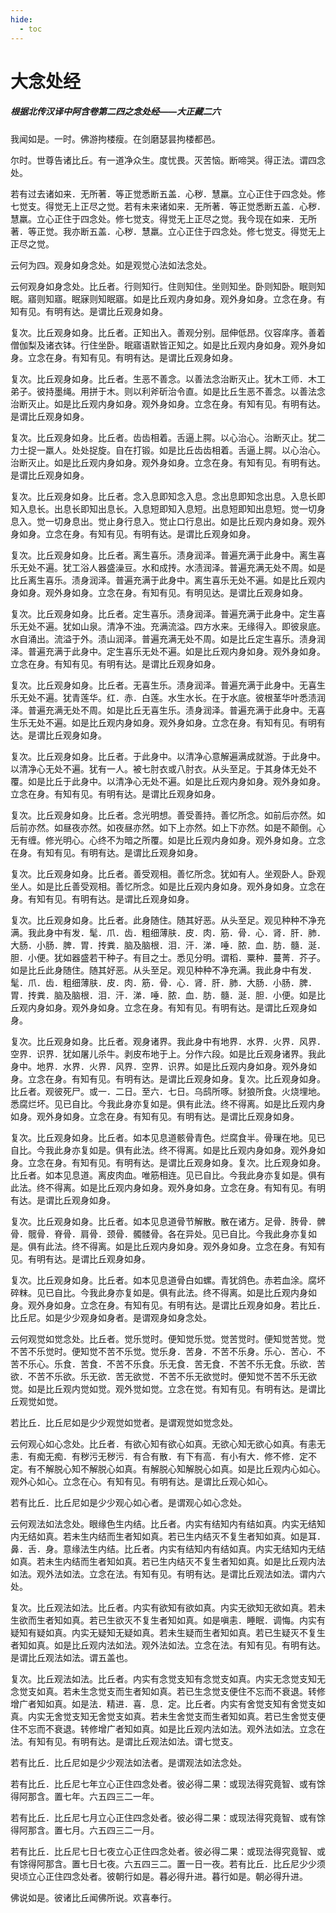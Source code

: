 ```yaml
---
hide:
  - toc
---
```


# **大念处经**

##### 根据北传汉译中阿含卷第二四之念处经——大正藏二六

我闻如是。一时。佛游拘楼瘦。在剑磨瑟昙拘楼都邑。

尔时。世尊告诸比丘。有一道净众生。度忧畏。灭苦恼。断啼哭。得正法。谓四念处。

若有过去诸如来．无所著．等正觉悉断五盖．心秽．慧羸。立心正住于四念处。修七觉支。得觉无上正尽之觉。若有未来诸如来．无所著．等正觉悉断五盖．心秽．慧羸。立心正住于四念处。修七觉支。得觉无上正尽之觉。我今现在如来．无所著．等正觉。我亦断五盖．心秽．慧羸。立心正住于四念处。修七觉支。得觉无上正尽之觉。

云何为四。观身如身念处。如是观觉心法如法念处。

云何观身如身念处。比丘者。行则知行。住则知住。坐则知坐。卧则知卧。眠则知眠。寤则知寤。眠寐则知眠寤。如是比丘观内身如身。观外身如身。立念在身。有知有见。有明有达。是谓比丘观身如身。

复次。比丘观身如身。比丘者。正知出入。善观分别。屈伸低昂。仪容庠序。善着僧伽梨及诸衣钵。行住坐卧。眠寤语默皆正知之。如是比丘观内身如身。观外身如身。立念在身。有知有见。有明有达。是谓比丘观身如身。

复次。比丘观身如身。比丘者。生恶不善念。以善法念治断灭止。犹木工师．木工弟子。彼持墨绳。用拼于木。则以利斧斫治令直。如是比丘生恶不善念。以善法念治断灭止。如是比丘观内身如身。观外身如身。立念在身。有知有见。有明有达。是谓比丘观身如身。

复次。比丘观身如身。比丘者。齿齿相着。舌逼上腭。以心治心。治断灭止。犹二力士捉一羸人。处处捉旋。自在打锻。如是比丘齿齿相着。舌逼上腭。以心治心。治断灭止。如是比丘观内身如身。观外身如身。立念在身。有知有见。有明有达。是谓比丘观身如身。

复次。比丘观身如身。比丘者。念入息即知念入息。念出息即知念出息。入息长即知入息长。出息长即知出息长。入息短即知入息短。出息短即知出息短。觉一切身息入。觉一切身息出。觉止身行息入。觉止口行息出。如是比丘观内身如身。观外身如身。立念在身。有知有见。有明有达。是谓比丘观身如身。

复次。比丘观身如身。比丘者。离生喜乐。渍身润泽。普遍充满于此身中。离生喜乐无处不遍。犹工浴人器盛澡豆。水和成抟。水渍润泽。普遍充满无处不周。如是比丘离生喜乐。渍身润泽。普遍充满于此身中。离生喜乐无处不遍。如是比丘观内身如身。观外身如身。立念在身。有知有见。有明见达。是谓比丘观身如身。

复次。比丘观身如身。比丘者。定生喜乐。渍身润泽。普遍充满于此身中。定生喜乐无处不遍。犹如山泉。清净不浊。充满流溢。四方水来。无缘得入。即彼泉底。水自涌出。流溢于外。渍山润泽。普遍充满无处不周。如是比丘定生喜乐。渍身润泽。普遍充满于此身中。定生喜乐无处不遍。如是比丘观内身如身。观外身如身。立念在身。有知有见。有明有达。是谓比丘观身如身。

复次。比丘观身如身。比丘者。无喜生乐。渍身润泽。普遍充满于此身中。无喜生乐无处不遍。犹青莲华。红．赤．白莲。水生水长。在于水底。彼根茎华叶悉渍润泽。普遍充满无处不周。如是比丘无喜生乐。渍身润泽。普遍充满于此身中。无喜生乐无处不遍。如是比丘观内身如身。观外身如身。立念在身。有知有见。有明有达。是谓比丘观身如身。

复次。比丘观身如身。比丘者。于此身中。以清净心意解遍满成就游。于此身中。以清净心无处不遍。犹有一人。被七肘衣或八肘衣。从头至足。于其身体无处不覆。如是比丘于此身中。以清净心无处不遍。如是比丘观内身如身。观外身如身。立念在身。有知有见。有明有达。是谓比丘观身如身。

复次。比丘观身如身。比丘者。念光明想。善受善持。善忆所念。如前后亦然。如后前亦然。如昼夜亦然。如夜昼亦然。如下上亦然。如上下亦然。如是不颠倒。心无有缠。修光明心。心终不为暗之所覆。如是比丘观内身如身。观外身如身。立念在身。有知有见。有明有达。是谓比丘观身如身。

复次。比丘观身如身。比丘者。善受观相。善忆所念。犹如有人。坐观卧人。卧观坐人。如是比丘善受观相。善忆所念。如是比丘观内身如身。观外身如身。立念在身。有知有见。有明有达。是谓比丘观身如身。

复次。比丘观身如身。比丘者。此身随住。随其好恶。从头至足。观见种种不净充满。我此身中有发．髦．爪．齿．粗细薄肤．皮．肉．筋．骨．心．肾．肝．肺．大肠．小肠．脾．胃．抟粪．脑及脑根．泪．汗．涕．唾．脓．血．肪．髓．涎．胆．小便。犹如器盛若干种子。有目之士。悉见分明。谓稻．粟种．蔓菁．芥子。如是比丘此身随住。随其好恶。从头至足。观见种种不净充满。我此身中有发．髦．爪．齿．粗细薄肤．皮．肉．筋．骨．心．肾．肝．肺．大肠．小肠．脾．胃．抟粪．脑及脑根．泪．汗．涕．唾．脓．血．肪．髓．涎．胆．小便。如是比丘观内身如身。观外身如身。立念在身。有知有见。有明有达。是谓比丘观身如身。

复次。比丘观身如身。比丘者。观身诸界。我此身中有地界．水界．火界．风界．空界．识界．犹如屠儿杀牛。剥皮布地于上。分作六段。如是比丘观身诸界。我此身中。地界．水界．火界．风界．空界．识界。如是比丘观内身如身。观外身如身。立念在身。有知有见。有明有达。是谓比丘观身如身。复次。比丘观身如身。比丘者。观彼死尸。或一．二日。至六．七日。乌鸱所啄。豺狼所食。火烧埋地。悉腐烂坏。见已自比。今我此身亦复如是。俱有此法。终不得离。如是比丘观内身如身。观外身如身。立念在身。有知有见。有明有达。是谓比丘观身如身。

复次。比丘观身如身。比丘者。如本见息道骸骨青色。烂腐食半。骨璅在地。见已自比。今我此身亦复如是。俱有此法。终不得离。如是比丘观内身如身。观外身如身。立念在身。有知有见。有明有达。是谓比丘观身如身。复次。比丘观身如身。比丘者。如本见息道。离皮肉血。唯筋相连。见已自比。今我此身亦复如是。俱有此法。终不得离。如是比丘观内身如身。观外身如身。立念在身。有知有见。有明有达。是谓比丘观身如身。

复次。比丘观身如身。比丘者。如本见息道骨节解散。散在诸方。足骨．䏝骨．髀骨．髋骨．脊骨．肩骨．颈骨．髑髅骨。各在异处。见已自比。今我此身亦复如是。俱有此法。终不得离。如是比丘观内身如身。观外身如身。立念在身。有知有见。有明有达。是谓比丘观身如身。

复次。比丘观身如身。比丘者。如本见息道骨白如螺。青犹鸽色。赤若血涂。腐坏碎粖。见已自比。今我此身亦复如是。俱有此法。终不得离。如是比丘观内身如身。观外身如身。立念在身。有知有见。有明有达。是谓比丘观身如身。若比丘．比丘尼。如是少少观身如身者。是谓观身如身念处。

云何观觉如觉念处。比丘者。觉乐觉时。便知觉乐觉。觉苦觉时。便知觉苦觉。觉不苦不乐觉时。便知觉不苦不乐觉。觉乐身．苦身．不苦不乐身。乐心．苦心．不苦不乐心。乐食．苦食．不苦不乐食。乐无食．苦无食．不苦不乐无食。乐欲．苦欲．不苦不乐欲。乐无欲．苦无欲觉．不苦不乐无欲觉时。便知觉不苦不乐无欲觉。如是比丘观内觉如觉。观外觉如觉。立念在觉。有知有见。有明有达。是谓比丘观觉如觉。

若比丘．比丘尼如是少少观觉如觉者。是谓观觉如觉念处。

云何观心如心念处。比丘者．有欲心知有欲心如真。无欲心知无欲心如真。有恚无恚．有痴无痴．有秽污无秽污．有合有散．有下有高．有小有大．修不修．定不定。有不解脱心知不解脱心如真。有解脱心知解脱心如真。如是比丘观内心如心。观外心如心。立念在心。有知有见。有明有达。是谓比丘观心如心。

若有比丘．比丘尼如是少少观心如心者。是谓观心如心念处。

云何观法如法念处。眼缘色生内结。比丘者。内实有结知内有结如真。内实无结知内无结如真。若未生内结而生者知如真。若已生内结灭不复生者知如真。如是耳．鼻．舌．身。意缘法生内结。比丘者。内实有结知内有结如真。内实无结知内无结如真。若未生内结而生者知如真。若已生内结灭不复生者知如真。如是比丘观内法如法。观外法如法。立念在法。有知有见。有明有达。是谓比丘观法如法。谓内六处。

复次。比丘观法如法。比丘者。内实有欲知有欲如真。内实无欲知无欲如真。若未生欲而生者知如真。若已生欲灭不复生者知如真。如是嗔恚．睡眠．调悔。内实有疑知有疑如真。内实无疑知无疑如真。若未生疑而生者知如真。若已生疑灭不复生者知如真。如是比丘观内法如法。观外法如法。立念在法。有知有见。有明有达。是谓比丘观法如法。谓五盖也。

复次。比丘观法如法。比丘者。内实有念觉支知有念觉支如真。内实无念觉支知无念觉支如真。若未生念觉支而生者知如真。若已生念觉支便住不忘而不衰退。转修增广者知如真。如是法．精进．喜．息．定。比丘者。内实有舍觉支知有舍觉支如真。内实无舍觉支知无舍觉支如真。若未生舍觉支而生者知如真。若已生舍觉支便住不忘而不衰退。转修增广者知如真。如是比丘观内法如法。观外法如法。立念在法。有知有见。有明有达。是谓比丘观法如法。谓七觉支。

若有比丘．比丘尼如是少少观法如法者。是谓观法如法念处。

若有比丘．比丘尼七年立心正住四念处者。彼必得二果：或现法得究竟智、或有馀得阿那含。置七年。六五四三二一年。

若有比丘．比丘尼七月立心正住四念处者。彼必得二果：或现法得究竟智、或有馀得阿那含。置七月。六五四三二一月。

若有比丘．比丘尼七日七夜立心正住四念处者。彼必得二果：或现法得究竟智、或有馀得阿那含。置七日七夜。六五四三二。置一日一夜。若有比丘．比丘尼少少须臾顷立心正住四念处者。彼朝行如是。暮必得升进。暮行如是。朝必得升进。

佛说如是。彼诸比丘闻佛所说。欢喜奉行。